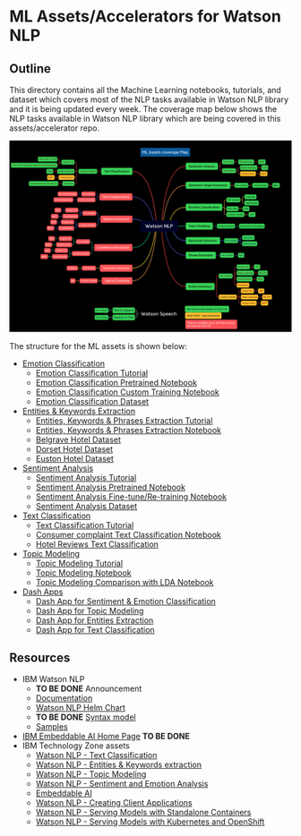 # ML Assets/Accelerators for Watson NLP

## Outline

This directory contains all the Machine Learning notebooks, tutorials, and dataset which covers most of the NLP tasks available in Watson NLP library and it is being updated every week. The coverage map below shows the NLP tasks available in Watson NLP library which are being covered in this assets/accelerator repo.

![ML Assets Coverage Map](../Screenshots/ML-Assets-Coverage-Map.png)

The structure for the ML assets is shown below:

- [Emotion Classification](Emotion-Classification/)
  - [Emotion Classification Tutorial](Emotion-Classification/Emotion%20Classification%20Tutorial.md)
  - [Emotion Classification Pretrained Notebook](Emotion-Classification/Emotion%20Classification%20-%20Pre-Trained%20Models.ipynb)
  - [Emotion Classification Custom Training Notebook](Emotion-Classification/Emotion%20Classification%20-%20Custom%20Model%20Training.ipynb)
  - [Emotion Classification Dataset](Emotion-Classification/emotion-tweets.csv)
- [Entities & Keywords Extraction](Emotion-Classification/)
  - [Entities, Keywords & Phrases Extraction Tutorial](Entities-Keywords-Extraction/Entities-extraction-tutorial.md)
  - [Entities, Keywords & Phrases Extraction Notebook](Entities-Keywords-Extraction/Hotel%20Reviews%20Analysis%20-%20Entities%20and%20Keywords.ipynb)
  - [Belgrave Hotel Dataset](Entities-Keywords-Extraction/uk_england_london_belgrave_hotel.csv)
  - [Dorset Hotel Dataset](Entities-Keywords-Extraction/uk_england_london_dorset_square.csv)
  - [Euston Hotel Dataset](Entities-Keywords-Extraction/uk_england_london_euston_square_hotel.csv)
- [Sentiment Analysis](Sentiment-Analysis/)
  - [Sentiment Analysis Tutorial](Sentiment-Analysis/Sentiment%20Analysis%20Tutorial%20extended.md)
  - [Sentiment Analysis Pretrained Notebook](Sentiment-Analysis/Sentiment%20Analysis%20-%20Pre-Trained%20models.ipynb)
  - [Sentiment Analysis Fine-tune/Re-training Notebook](Sentiment-Analysis/Sentiment%20Analysis%20-%20Model%20Training.ipynb)
  - [Sentiment Analysis Dataset](Sentiment-Analysis/movies_small.csv)
- [Text Classification](Text-Classification)
  - [Text Classification Tutorial](Text-Classification/Text-Classification-Tutorial.md)
  - [Consumer complaint Text Classification Notebook](Text-Classification/Consumer%20complaints%20Classification.ipynb)
  - [Hotel Reviews Text Classification](Text-Classification/Hotel%20Reviews%20Classification.ipynb)
- [Topic Modeling](Topic-Modeling)
  - [Topic Modeling Tutorial](Topic-Modeling/Topic-Modeling-Tutorial.md)
  - [Topic Modeling Notebook](Topic-Modeling/Complaint%20Data%20Topic%20Modeling.ipynb)
  - [Topic Modeling Comparison with LDA Notebook](Topic-Modeling/Complaint%20Data%20Topic%20Modeling%20-%20Compare%20With%20LDA.ipynb)
- [Dash Apps](Dash-App)
  - [Dash App for Sentiment & Emotion Classification](Dash-App/Sentiment_dash_app.py)
  - [Dash App for Topic Modeling](Dash-App/Topic_dash_app.py)
  - [Dash App for Entities Extraction](Dash-App/Entity_extraction_dash_app.py)
  - [Dash App for Text Classification](Dash-App/Text_classification_dash_app.py)

## Resources

- IBM Watson NLP
  - **TO BE DONE** Announcement
  - [Documentation](https://ibmdocs-test.mybluemix.net/docs/en/watson-libraries?topic=watson-natural-language-processing-home)
  - [Watson NLP Helm Chart](https://github.com/cloud-native-toolkit/toolkit-charts/tree/main/stable/watson-nlp)
  - **TO BE DONE** [Syntax model](https://ibmdocs-test.mybluemix.net/docs/en/watson-libraries?topic=models-syntax)
  - [Samples](https://github.com/ibm-build-lab/Watson-NLP)
- [IBM Embeddable AI Home Page](https://dce.blabs.cloud/) **TO BE DONE**
- IBM Technology Zone assets
  - [Watson NLP - Text Classification](https://techzone.ibm.com/collection/watson-nlp-text-classification)
  - [Watson NLP - Entities & Keywords extraction](https://techzone.ibm.com/collection/watson-nlp-entities-keywords-extraction)
  - [Watson NLP - Topic Modeling](https://techzone.ibm.com/collection/watson-nlp-topic-modeling)
  - [Watson NLP - Sentiment and Emotion Analysis](https://techzone.ibm.com/collection/watson-core-nlp)
  - [Embeddable AI](https://techzone.ibm.com/collection/embedded-ai)
  - [Watson NLP - Creating Client Applications](https://techzone.ibm.com/collection/watson-nlp-creating-client-applications)
  - [Watson NLP - Serving Models with Standalone Containers](https://techzone.ibm.com/collection/watson-nlp-serving-models-with-standalone-containers)
  - [Watson NLP - Serving Models with Kubernetes and OpenShift](https://techzone.ibm.com/collection/watson-nlp-serving-nlp-models)
